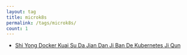 ```yaml
---
layout: tag
title: microk8s
permalink: /tags/microk8s/
count: 1
---
```


- [Shi Yong  Docker Kuai Su Da Jian Dan Ji Ban De  Kubernetes Ji Qun ](https://y0ngb1n.github.io/a/running-local-Kubernetes-clusters-using-docker.html)
